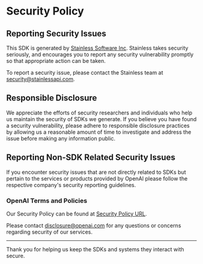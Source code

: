 # Security Policy

## Reporting Security Issues

This SDK is generated by [Stainless Software Inc](http://stainlessapi.com). Stainless takes security seriously, and encourages you to report any security vulnerability promptly so that appropriate action can be taken.

To report a security issue, please contact the Stainless team at security@stainlessapi.com.

## Responsible Disclosure

We appreciate the efforts of security researchers and individuals who help us maintain the security of
SDKs we generate. If you believe you have found a security vulnerability, please adhere to responsible
disclosure practices by allowing us a reasonable amount of time to investigate and address the issue
before making any information public.

## Reporting Non-SDK Related Security Issues

If you encounter security issues that are not directly related to SDKs but pertain to the services
or products provided by OpenAI please follow the respective company's security reporting guidelines.

### OpenAI Terms and Policies

Our Security Policy can be found at [Security Policy URL](https://openai.com/policies/coordinated-vulnerability-disclosure-policy).

Please contact disclosure@openai.com for any questions or concerns regarding security of our services.

---

Thank you for helping us keep the SDKs and systems they interact with secure.
